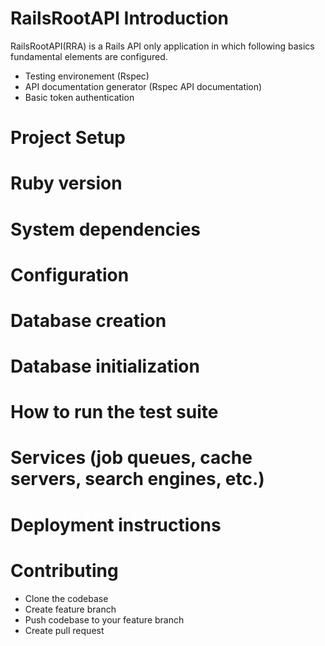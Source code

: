 RailsRootAPI Introduction
============================
RailsRootAPI(RRA) is a Rails API only application in which following basics fundamental elements are configured.
- Testing environement (Rspec)
- API documentation generator (Rspec API documentation)
- Basic token authentication

Project Setup
============================

Ruby version
============================


System dependencies
============================

Configuration
============================

Database creation
============================

Database initialization
============================

How to run the test suite
============================

Services (job queues, cache servers, search engines, etc.)
============================

Deployment instructions
============================

Contributing
============================
- Clone the codebase 
- Create feature branch
- Push codebase to your feature branch
- Create pull request
